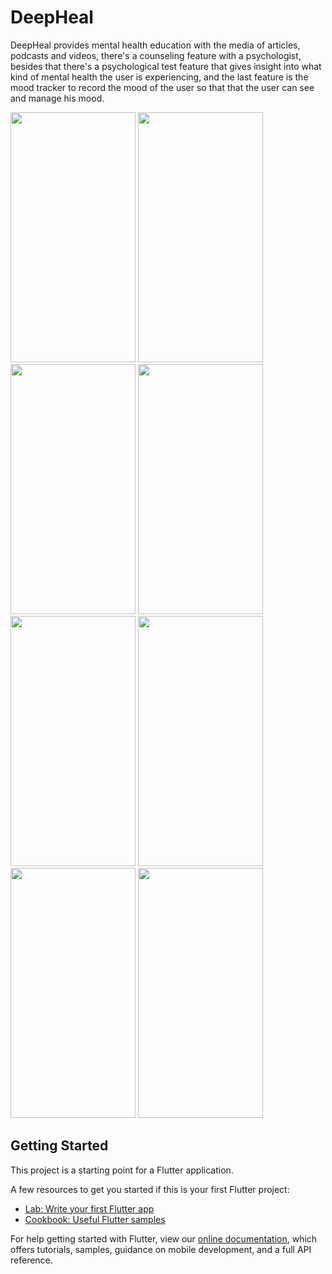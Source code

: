 # DeepHeal

DeepHeal provides mental health education with the media of articles, podcasts and videos, there's a counseling feature with a psychologist, besides that there's a psychological test feature that gives insight into what kind of mental health the user is experiencing, and the last feature is the mood tracker to record the mood of the user so that that the user can see and manage his mood.

<img src="https://github.com/WiraTY/DeepHeal/assets/108583774/e207fd56-cac0-4b03-aeb4-6801c8fd5fc9" width="200" height="400">
<img src="https://github.com/WiraTY/DeepHeal/assets/108583774/78738a62-dd97-47a6-8e15-eb4d5803e880" width="200" height="400">
<img src="https://github.com/WiraTY/DeepHeal/assets/108583774/cb3273b7-acf9-4ae4-9bf3-8b427b79fe11" width="200" height="400">
<img src="https://github.com/WiraTY/DeepHeal/assets/108583774/44991cae-5f64-4c62-82b9-f4da52017910" width="200" height="400">
<img src="https://github.com/WiraTY/DeepHeal/assets/108583774/349c0277-c68e-45d6-9e65-80ffe63db0db" width="200" height="400">
<img src="https://github.com/WiraTY/DeepHeal/assets/108583774/e523ca81-c6f5-4bcc-a24e-9cdeaaf40263" width="200" height="400">
<img src="https://github.com/WiraTY/DeepHeal/assets/108583774/7319424b-aea8-40cd-b9d4-682604b89359" width="200" height="400">
<img src="https://github.com/WiraTY/DeepHeal/assets/108583774/e68917a7-9da4-424b-ab4e-3d9d44ad69d5" width="200" height="400">

## Getting Started

This project is a starting point for a Flutter application.

A few resources to get you started if this is your first Flutter project:

- [Lab: Write your first Flutter app](https://flutter.dev/docs/get-started/codelab)
- [Cookbook: Useful Flutter samples](https://flutter.dev/docs/cookbook)

For help getting started with Flutter, view our
[online documentation](https://flutter.dev/docs), which offers tutorials,
samples, guidance on mobile development, and a full API reference.

